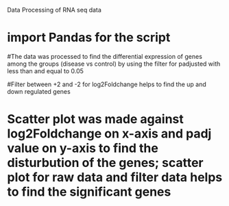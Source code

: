 Data Processing of RNA seq data

# import Pandas for the script

#The data was processed to find the differential expression of genes among the groups (disease vs control) by using the filter for padjusted with less than and equal to 0.05

#Filter between +2 and -2 for log2Foldchange helps to find the up and down regulated genes

# Scatter plot was made against log2Foldchange on x-axis and padj value on y-axis to find the disturbution of the genes; scatter plot for raw data and filter data helps to find the significant genes

